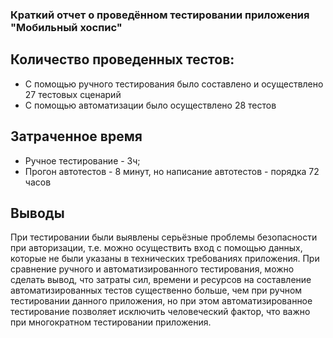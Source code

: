 ### Краткий отчет о проведённом тестировании приложения "Мобильный хоспис"
## Количество проведенных тестов:
* С помощью ручного тестирования было составлено и осуществлено 27 тестовых сценарий
* С помощью автоматизации было осуществлено 28 тестов
## Затраченное время
* Ручное тестирование - 3ч;
* Прогон автотестов - 8 минут, но написание автотестов - порядка 72 часов

## Выводы

При тестировании были выявлены серьёзные проблемы безопасности при авторизации, т.е. можно осуществить вход с помощью данных, которые не были указаны в технических требованиях приложения.
При сравнение ручного и автоматизированного тестирования, можно сделать вывод, что затраты сил, времени и ресурсов на составление автоматизированных тестов существенно больше, чем при ручном тестировании данного приложения, но при этом автоматизированное тестирование позволяет исключить человеческий фактор, что важно при многократном тестировании приложения. 

